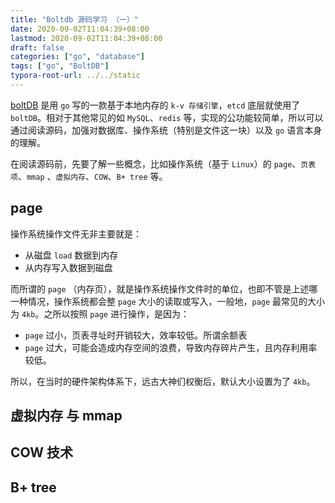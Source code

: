 ```yaml
---
title: "Boltdb 源码学习 （一）"
date: 2020-09-02T11:04:39+08:00
lastmod: 2020-09-02T11:04:39+08:00
draft: false
categories: ["go", "database"]
tags: ["go", "BoltDB"]
typora-root-url: ../../static
---
```


[boltDB](https://github.com/boltdb/bolt) 是用 `go` 写的一款基于本地内存的 `k-v 存储引擎`，`etcd` 底层就使用了 `boltDB`。相对于其他常见的如 `MySQL`、`redis` 等，实现的公功能较简单，所以可以通过阅读源码，加强对数据库、操作系统（特别是文件这一块）以及 `go` 语言本身的理解。

在阅读源码前，先要了解一些概念，比如操作系统（基于 `Linux`）的 `page`、`页表项`、`mmap` 、`虚拟内存`、`COW`、`B+ tree` 等。

## page

操作系统操作文件无非主要就是：

* 从磁盘 `load` 数据到内存
* 从内存写入数据到磁盘

而所谓的  `page` （内存页），就是操作系统操作文件时的单位，也即不管是上述哪一种情况，操作系统都会整 `page` 大小的读取或写入，一般地，`page` 最常见的大小为 `4kb`。之所以按照 `page` 进行操作，是因为：

* `page` 过小，页表寻址时开销较大，效率较低。所谓余额表
* `page` 过大，可能会造成内存空间的浪费，导致内存碎片产生，且内存利用率较低。

所以，在当时的硬件架构体系下，远古大神们权衡后，默认大小设置为了 `4kb`。


## 虚拟内存  与 mmap

## COW 技术

## B+ tree



